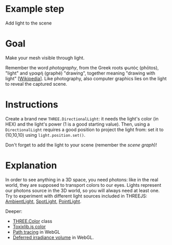 Example step
============
Add light to the scene

Goal
====
Make your mesh visible through light. 

Remember the word _photography_, from the Greek roots φωτός (phōtos), "light" and γραφή (graphé) "drawing", together meaning "drawing with light" [[Wikipedia](http://en.wikipedia.org/wiki/Photography)]. Like photography, also computer graphics lies on the light to reveal the captured scene.

Instructions
============
Create a brand new `THREE.DirectionalLight`: it needs the light's color (in HEX) and the light's power (1 is a good starting value).
Then, using a `DirectionalLight` requires a good position to project the light from: set it to (10,10,10) using `light.position.set()`.

Don't forget to add the light to your scene (remember the _scene graph_)!

Explanation
===========
In order to see anything in a 3D space, you need photons: like in the real world, they are supposed to transport colors to our eyes.
Lights represent our photons source in the 3D world, so you will always need at least one.
Try to experiment with different light sources included in THREEJS: [AmbientLight](http://threejs.org/docs/#Reference/Lights/AmbientLight), [SpotLight](http://threejs.org/docs/#Reference/Lights/SpotLight), [PointLight](http://threejs.org/docs/#Reference/Lights/PointLight).

Deeper:
+ [THREE.Color](http://threejs.org/docs/#Reference/Math/Color) class
+ [Toxixlib.js color](https://github.com/hapticdata/toxiclibsjs/tree/develop/lib/toxi/color)
+ [Path tracing](http://madebyevan.com/webgl-path-tracing/) in WebGL
+ [Deferred irradiance volume](http://codeflow.org/entries/2012/aug/25/webgl-deferred-irradiance-volumes/) in WebGL.